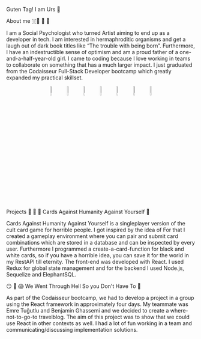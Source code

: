 Guten Tag! I am Urs 🌋

About me 🇮🐡 🐡 🐡

I am a Social Psychologist who turned Artist aiming to end up as a developer in tech. I am interested in hermaphroditic organisms and get a laugh out of dark book titles like “The trouble with being born”. Furthermore, I have an indestructible sense of optimism and am a proud father of a one-and-a-half-year-old girl. I came to coding because I love working in teams to collaborate on something that has a much larger impact. I just graduated from the Codaisseur Full-Stack Developer bootcamp which greatly expanded my practical skillset.


<p align="center">
   <img src="https://user-images.githubusercontent.com/31222514/149813755-3f74a208-1e4c-4d81-b848-1d4f1a18b969.png" width="8%" alt="React logo">
  
   
  <img src="https://user-images.githubusercontent.com/31222514/149813300-65804694-d3ea-4e31-955d-dbc47229a82d.png" width="8%" alt="Typescript logo">
   
   
  <img src="https://user-images.githubusercontent.com/31222514/149812547-405716a0-b974-4da4-b749-f2b4a8adc1d8.png" width="8%" alt="Javascript logo">
  
   
  <img src="https://user-images.githubusercontent.com/31222514/149813532-e214a55c-9b91-4b71-bb17-0dcf18903f7a.png" width="8%" alt="CSS logo">

   
  <img src="https://user-images.githubusercontent.com/31222514/149814154-3de042e2-bccf-4f0e-8d0e-98a2dbcae7c0.png" width="8%" alt="HTML logo">

   
  <img src="https://user-images.githubusercontent.com/31222514/149943049-95f0909a-9c2b-4fae-bd04-647d531dd10d.png" width="8%" alt="NODE logo">

   
  <img src="https://user-images.githubusercontent.com/31222514/155521312-96e008ba-1d5e-409f-aaec-ca229ca275c6.jpeg" width="8%" alt="Postgres logo">
</p>


Projects
🤣 🌈 💩 Cards Against Humanity Against Yourself 🔗

Cards Against Humanity Against Yourself is a singleplayer version of the cult card game for horrible people. I got inspired by the idea of For that I created a gameplay environment where you can pair and submit card combinations which are stored in a database and can be inspected by every user. Furthermore I programmed a create-a-card-function for black and white cards, so if you have a horrible idea, you can save it for the world in my RestAPI till eternity. The front-end was developed with React. I used Redux for global state management and for the backend I used Node.js, Sequelize and ElephantSQL.

😏 🤣 😱 We Went Through Hell So you Don't Have To 🔗

As part of the Codaisseur bootcamp, we had to develop a project in a group using the React framework in approximately four days. My teammate was Emre Tuğutlu and Benjamin Ghassemi and we decided to create a where-not-to-go-to travelblog. The aim of this project was to show that we could use React in other contexts as well. I had a lot of fun working in a team and communicating/discussing implementation solutions.
